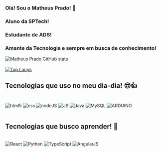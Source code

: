 ### Olá! Sou o Matheus Prado! 👋
### Aluno da SPTech!
### Estudante de ADS!
### Amante da Tecnologia e sempre em busca de conhecimento!

![Matheus Prado GitHub stats](https://github-readme-stats.vercel.app/api?username=mathsprado714&show_icons=true&theme=tokyonight)
<br>
<br>
[![Top Langs](https://github-readme-stats.vercel.app/api/top-langs/?username=mathsprado714&layout=compact)](https://github.com/anuraghazra/github-readme-stats)

## Tecnologias que uso no meu dia-dia! 😎👍

<div style="display: inline_block"><br>
    <img align-itens="center" alt="html5" src="https://img.shields.io/badge/HTML5-E34F26?style=for-the-badge&logo=html5&logoColor=white">
    <img align-itens="center" alt="css" src="https://img.shields.io/badge/CSS-239120?&style=for-the-badge&logo=css3&logoColor=white">
    <img align-itens="center" alt="nodeJS" src="https://img.shields.io/badge/Node.js-43853D?style=for-the-badge&logo=node.js&logoColor=white">
    <img align-itens="center" alt="JS" src="https://img.shields.io/badge/JavaScript-F7DF1E?style=for-the-badge&logo=javascript&logoColor=black">
    <img align-itens="center" alt="Java" src="https://img.shields.io/badge/Java-ED8B00?style=for-the-badge&logo=java&logoColor=white">
    <img align-itens="center" alt="MySQL" src="https://img.shields.io/badge/MySQL-00000F?style=for-the-badge&logo=mysql&logoColor=white">
    <img align-itens="center" alt="ARDUINO" src="https://img.shields.io/badge/Arduino_IDE-00979D?style=for-the-badge&logo=arduino&logoColor=white">
</div>
<br>


## Tecnologias que busco aprender! 🏁


<div style="display: inline_block"><br>
    <img align-itens="center" alt="React" src="https://img.shields.io/badge/React-20232A?style=for-the-badge&logo=react&logoColor=61DAFB">
<!--     <img align-itens="center" alt="Java" src="https://img.shields.io/badge/Java-ED8B00?style=for-the-badge&logo=java&logoColor=white"> -->
    <img align-itens="center" alt="Python" src="https://img.shields.io/badge/Python-14354C?style=for-the-badge&logo=python&logoColor=white">
    <img align-itens="center" alt="TypeScript" src="https://img.shields.io/badge/TypeScript-007ACC?style=for-the-badge&logo=typescript&logoColor=white">
    <img align-itens="center" alt="AngularJS" src="https://img.shields.io/badge/AngularJS-E23237?style=for-the-badge&logo=angularjs&logoColor=white">

</div>
